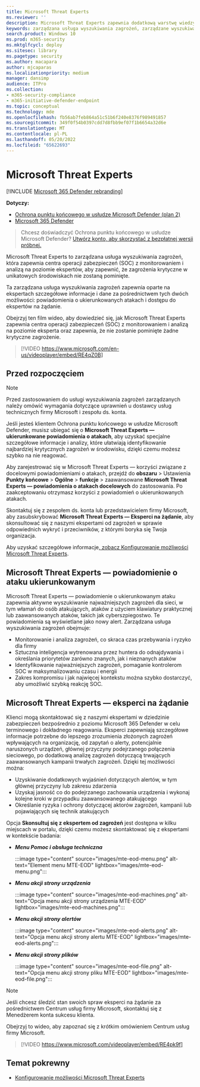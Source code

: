 ```yaml
---
title: Microsoft Threat Experts
ms.reviewer: ''
description: Microsoft Threat Experts zapewnia dodatkową warstwę wiedzy do Ochrona punktu końcowego w usłudze Microsoft Defender.
keywords: zarządzana usługa wyszukiwania zagrożeń, zarządzane wyszukiwanie zagrożeń, zarządzana usługa wykrywania i reagowania (MDR), MTE, Microsoft Threat Experts, MTE-TAN, powiadomienie o ataku ukierunkowanym, powiadomienie o ataku ukierunkowanym
search.product: Windows 10
ms.prod: m365-security
ms.mktglfcycl: deploy
ms.sitesec: library
ms.pagetype: security
ms.author: macapara
author: mjcaparas
ms.localizationpriority: medium
manager: dansimp
audience: ITPro
ms.collection:
- m365-security-compliance
- m365-initiative-defender-endpoint
ms.topic: conceptual
ms.technology: mde
ms.openlocfilehash: fb56ab7feb864a51c51b6f240e8376f989491857
ms.sourcegitcommit: 349f0f54b0397cdd7d8fbb9ef07f1b6654a32d6e
ms.translationtype: MT
ms.contentlocale: pl-PL
ms.lasthandoff: 05/20/2022
ms.locfileid: "65622693"
---
```

# <a name="microsoft-threat-experts"></a>Microsoft Threat Experts

[!INCLUDE [Microsoft 365 Defender rebranding](../../includes/microsoft-defender.md)]

**Dotyczy:**
- [Ochrona punktu końcowego w usłudze Microsoft Defender (plan 2)](https://go.microsoft.com/fwlink/p/?linkid=2154037) 
- [Microsoft 365 Defender](https://go.microsoft.com/fwlink/?linkid=2118804)

> Chcesz doświadczyć Ochrona punktu końcowego w usłudze Microsoft Defender? [Utwórz konto, aby skorzystać z bezpłatnej wersji próbnej.](https://signup.microsoft.com/create-account/signup?products=7f379fee-c4f9-4278-b0a1-e4c8c2fcdf7e&ru=https://aka.ms/MDEp2OpenTrial?ocid=docs-wdatp-exposedapis-abovefoldlink)

Microsoft Threat Experts to zarządzana usługa wyszukiwania zagrożeń, która zapewnia centra operacji zabezpieczeń (SOC) z monitorowaniem i analizą na poziomie ekspertów, aby zapewnić, że zagrożenia krytyczne w unikatowych środowiskach nie zostaną pominięte.

Ta zarządzana usługa wyszukiwania zagrożeń zapewnia oparte na ekspertach szczegółowe informacje i dane za pośrednictwem tych dwóch możliwości: powiadomienia o ukierunkowanych atakach i dostępu do ekspertów na żądanie.

Obejrzyj ten film wideo, aby dowiedzieć się, jak Microsoft Threat Experts zapewnia centra operacji zabezpieczeń (SOC) z monitorowaniem i analizą na poziomie eksperta oraz zapewnia, że nie zostanie pominięte żadne krytyczne zagrożenie. 
> [!VIDEO https://www.microsoft.com/en-us/videoplayer/embed/RE4qZ0B]

## <a name="before-you-begin"></a>Przed rozpoczęciem

> [!NOTE]
> Przed zastosowaniem do usługi wyszukiwania zagrożeń zarządzanych należy omówić wymagania dotyczące uprawnień u dostawcy usług technicznych firmy Microsoft i zespołu ds. konta.

Jeśli jesteś klientem Ochrona punktu końcowego w usłudze Microsoft Defender, musisz ubiegać się o **Microsoft Threat Experts — ukierunkowane powiadomienia o atakach**, aby uzyskać specjalne szczegółowe informacje i analizy, które ułatwiają identyfikowanie najbardziej krytycznych zagrożeń w środowisku, dzięki czemu możesz szybko na nie reagować.

Aby zarejestrować się w Microsoft Threat Experts — korzyści związane z docelowymi powiadomieniami o atakach, przejdź do **obszaru** \> Ustawienia **Punkty końcowe** \> **Ogólne** \> **funkcje** \> zaawansowane **Microsoft Threat Experts — powiadomienia o atakach docelowych** do zastosowania. Po zaakceptowaniu otrzymasz korzyści z powiadomień o ukierunkowanych atakach.

Skontaktuj się z zespołem ds. konta lub przedstawicielem firmy Microsoft, aby zasubskrybować **Microsoft Threat Experts — Eksperci na żądanie**, aby skonsultować się z naszymi ekspertami od zagrożeń w sprawie odpowiednich wykryć i przeciwników, z którymi boryka się Twoja organizacja.

Aby uzyskać szczegółowe informacje[, zobacz Konfigurowanie możliwości Microsoft Threat Experts](/microsoft-365/security/defender-endpoint/configure-microsoft-threat-experts#before-you-begin).

## <a name="microsoft-threat-experts---targeted-attack-notification"></a>Microsoft Threat Experts — powiadomienie o ataku ukierunkowanym

Microsoft Threat Experts — powiadomienie o ukierunkowanym ataku zapewnia aktywne wyszukiwanie najważniejszych zagrożeń dla sieci, w tym włamań do osób atakujących, ataków z użyciem klawiatury praktycznej lub zaawansowanych ataków, takich jak cyberszpiegostwo. Te powiadomienia są wyświetlane jako nowy alert. Zarządzana usługa wyszukiwania zagrożeń obejmuje:

- Monitorowanie i analiza zagrożeń, co skraca czas przebywania i ryzyko dla firmy
- Sztuczna inteligencja wytrenowana przez huntera do odnajdywania i określania priorytetów zarówno znanych, jak i nieznanych ataków
- Identyfikowanie najważniejszych zagrożeń, pomaganie kontrolerom SOC w maksymalizowaniu czasu i energii
- Zakres kompromisu i jak najwięcej kontekstu można szybko dostarczyć, aby umożliwić szybką reakcję SOC.

## <a name="microsoft-threat-experts---experts-on-demand"></a>Microsoft Threat Experts — eksperci na żądanie

Klienci mogą skontaktować się z naszymi ekspertami w dziedzinie zabezpieczeń bezpośrednio z poziomu Microsoft 365 Defender w celu terminowego i dokładnego reagowania. Eksperci zapewniają szczegółowe informacje potrzebne do lepszego zrozumienia złożonych zagrożeń wpływających na organizację, od zapytań o alerty, potencjalnie naruszonych urządzeń, głównej przyczyny podejrzanego połączenia sieciowego, po dodatkową analizę zagrożeń dotyczącą trwających zaawansowanych kampanii trwałych zagrożeń. Dzięki tej możliwości można:

- Uzyskiwanie dodatkowych wyjaśnień dotyczących alertów, w tym głównej przyczyny lub zakresu zdarzenia
- Uzyskaj jasność co do podejrzanego zachowania urządzenia i wykonaj kolejne kroki w przypadku zaawansowanego atakującego
- Określanie ryzyka i ochrony dotyczącej aktorów zagrożeń, kampanii lub pojawiających się technik atakujących

Opcja **Skonsultuj się z ekspertem od zagrożeń** jest dostępna w kilku miejscach w portalu, dzięki czemu możesz skontaktować się z ekspertami w kontekście badania:

- ***Menu Pomoc i obsługa techniczna***

  :::image type="content" source="images/mte-eod-menu.png" alt-text="Element menu MTE-EOD" lightbox="images/mte-eod-menu.png":::

- ***Menu akcji strony urządzenia***

  :::image type="content" source="images/mte-eod-machines.png" alt-text="Opcja menu akcji strony urządzenia MTE-EOD" lightbox="images/mte-eod-machines.png":::

- ***Menu akcji strony alertów***

  :::image type="content" source="images/mte-eod-alerts.png" alt-text="Opcja menu akcji strony alertu MTE-EOD" lightbox="images/mte-eod-alerts.png":::

- ***Menu akcji strony plików***

  :::image type="content" source="images/mte-eod-file.png" alt-text="Opcja menu akcji strony pliku MTE-EOD" lightbox="images/mte-eod-file.png":::

> [!NOTE]
> Jeśli chcesz śledzić stan swoich spraw eksperci na żądanie za pośrednictwem Centrum usług firmy Microsoft, skontaktuj się z Menedżerem konta sukcesu klienta.

Obejrzyj to wideo, aby zapoznać się z krótkim omówieniem Centrum usług firmy Microsoft.

> [!VIDEO https://www.microsoft.com/videoplayer/embed/RE4pk9f]

## <a name="related-topic"></a>Temat pokrewny

- [Konfigurowanie możliwości Microsoft Threat Experts](configure-microsoft-threat-experts.md)
